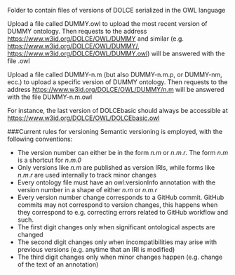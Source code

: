 Folder to contain files of versions of DOLCE serialized in the OWL language

Upload a file called DUMMY.owl to upload the most recent version of DUMMY ontology. Then requests to the address https://www.w3id.org/DOLCE/OWL/DUMMY and similar (e.g. https://www.w3id.org/DOLCE/OWL/DUMMY/, https://www.w3id.org/DOLCE/OWL/DUMMY.owl) will be answered with the file <NAME>.owl

Upload a file called DUMMY-n.m (but also DUMMY-n.m.p, or DUMMY-nm, ecc.) to upload a specific version of DUMMY ontology. Then requests to the address https://www.w3id.org/DOLCE/OWL/DUMMY/n.m will be answered with the file DUMMY-n.m.owl

For instance, the last version of DOLCEbasic should always be accessible at https://www.w3id.org/DOLCE/OWL/DOLCEbasic.owl

###Current rules for versioning
Semantic versioning is employed, with the following conventions:
- The version number can either be in the form *n.m* or *n.m.r*. The form *n.m* is a shortcut for *n.m.0*
- Only versions like *n.m* are published as version IRIs, while forms like *n.m.r* are used internally to track minor changes
- Every ontology file must have an owl:versionInfo annotation with the version number in a shape of either *n.m* or *n.m.r*
- Every version number change corresponds to a GitHub commit. GitHub commits may not correspond to version changes, this happens when they correspond to e.g. correcting errors related to GitHub workflow and such. 
- The first digit changes only when significant ontological aspects are changed
- The second digit changes only when incompatibilities may arise with previous versions (e.g. anytime that an IRI is modified)
- The third digit changes only when minor changes happen (e.g. change of the text of an annotation)
